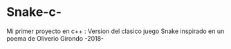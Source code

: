 # Snake-c-
Mi primer proyecto en c++ :
Version del clasico juego Snake inspirado en un poema de Oliverio Girondo
-2018-
